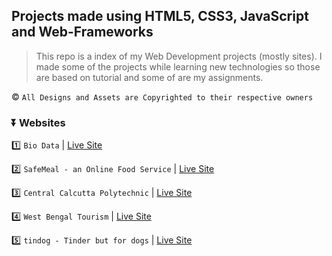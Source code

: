 ## Projects made using HTML5, CSS3, JavaScript and Web-Frameworks

> This repo is a index of my Web Development projects (mostly sites). I made some of the projects while learning new technologies so those are based on tutorial and some of are my assignments.

:copyright: ```All Designs and Assets are Copyrighted to their respective owners```

### ⏬ Websites

1️⃣ ```Bio Data``` | [Live Site](https://thatsuman.github.io/web-dev-projects/Biodata/biodata.html)

2️⃣ ```SafeMeal - an Online Food Service``` | [Live Site](https://thatsuman.github.io/web-dev-projects/SafeMeal/index.html)

3️⃣ ```Central Calcutta Polytechnic``` | [Live Site](https://ccp.suman.social/)

4️⃣ ```West Bengal Tourism``` | [Live Site](https://tourism.suman.social/)

:five: ```tindog - Tinder but for dogs``` | [Live Site](https://tindog.suman.social) 
